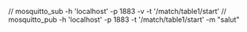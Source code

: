 // mosquitto_sub -h 'localhost' -p 1883  -v -t '/match/table1/start'
// mosquitto_pub -h 'localhost' -p 1883  -t '/match/table1/start' -m "salut"
